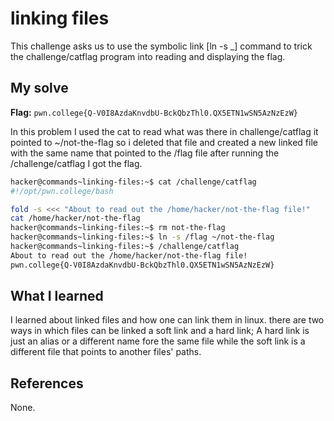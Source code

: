 # linking files
This challenge asks us to use the symbolic link [ln -s _] command to trick the challenge/catflag program into reading and displaying the flag.

## My solve
**Flag:** `pwn.college{Q-V0I8AzdaKnvdbU-BckQbzThl0.QX5ETN1wSN5AzNzEzW}`

In this problem I used the cat to read what was there in challenge/catflag it pointed to ~/not-the-flag so i deleted that file and created a new linked file with the same name that pointed to the /flag file after running the /challenge/catflag I got the flag.
```bash
hacker@commands~linking-files:~$ cat /challenge/catflag
#!/opt/pwn.college/bash

fold -s <<< "About to read out the /home/hacker/not-the-flag file!"
cat /home/hacker/not-the-flag
hacker@commands~linking-files:~$ rm not-the-flag
hacker@commands~linking-files:~$ ln -s /flag ~/not-the-flag
hacker@commands~linking-files:~$ /challenge/catflag
About to read out the /home/hacker/not-the-flag file!
pwn.college{Q-V0I8AzdaKnvdbU-BckQbzThl0.QX5ETN1wSN5AzNzEzW}
```

## What I learned
I learned about linked files and how one can link them in linux. there are two ways in which files can be linked a soft link and a hard link; A hard link is just an alias or a different name fore the same file while the soft link is a different file that points to another files' paths.

## References 
None.
